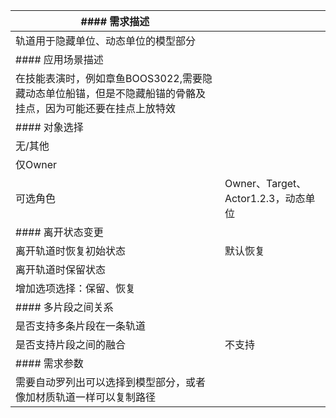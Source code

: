 | #### 需求描述 | |
| --- | --- |
| 轨道用于隐藏单位、动态单位的模型部分 | |
| #### 应用场景描述 | |
| 在技能表演时，例如章鱼BOOS3022,需要隐藏动态单位船锚，但是不隐藏船锚的骨骼及挂点，因为可能还要在挂点上放特效 | |
| #### 对象选择 | |
| 无/其他 |  |
| 仅Owner |  |
| 可选角色 | Owner、Target、Actor1.2.3，动态单位 |
| #### 离开状态变更 | |
| 离开轨道时恢复初始状态 | 默认恢复 |
| 离开轨道时保留状态 |  |
| 增加选项选择：保留、恢复 |  |
| #### 多片段之间关系 | |
| 是否支持多条片段在一条轨道 |  |
| 是否支持片段之间的融合 | 不支持 |
| #### 需求参数 | |
| 需要自动罗列出可以选择到模型部分，或者像加材质轨道一样可以复制路径 | |


